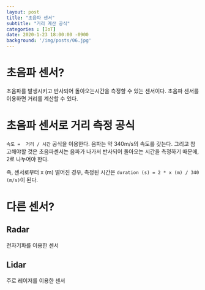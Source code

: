 ```yaml
---
layout: post
title: "초음파 센서"
subtitle: "거리 계산 공식"
categories : [IoT]
date: 2020-1-23 18:00:00 -0900
background: '/img/posts/06.jpg'
---
```


# 초음파 센서?
 초음파를 발생시키고 반사되어 돌아오는시간을 측정할 수 있는 센서이다. 초음파 센서를 이용하면 거리를 계산할 수 있다.



# 초음파 센서로 거리 측정 공식
 `속도 =  거리 / 시간` 공식을 이용한다. 음파는 약 340m/s의 속도를 갖는다. 그리고 참고해야할 것은 초음파센서는 음파가 나가서 반사되어 돌아오는 시간을 측정하기 때문에, 2로 나누어야 한다. 

 즉, 센서로부터 x (m) 떨어진 경우, 측정된 시간은 `duration (s) = 2 * x (m) / 340 (m/s)`이 된다.


# 다른 센서?
## Radar
 전자기파를 이용한 센서

## Lidar
 주로 레이저를 이용한 센서